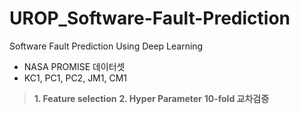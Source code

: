 # UROP_Software-Fault-Prediction
Software Fault Prediction Using Deep Learning

- NASA PROMISE 데이터셋
- KC1, PC1, PC2, JM1, CM1 

> **1. Feature selection**
> **2. Hyper Parameter**
> **10-fold 교차검증**
